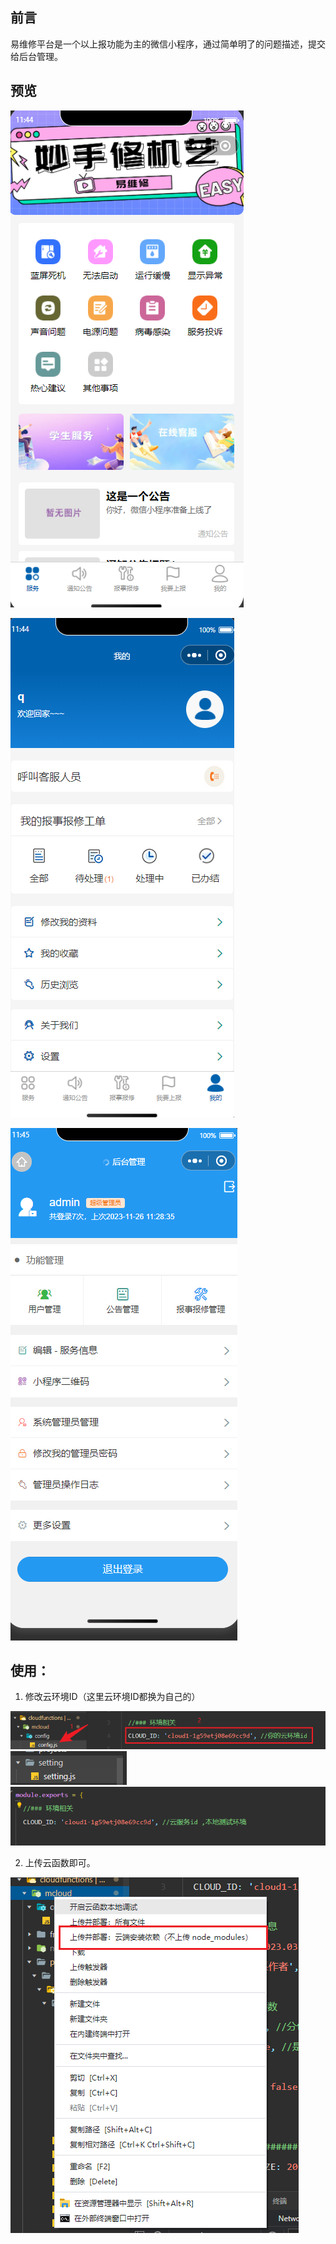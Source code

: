 ## 前言
易维修平台是一个以上报功能为主的微信小程序，通过简单明了的问题描述，提交给后台管理。

## 预览

![Alt text](./images/image.png)

![Alt text](./images/image-1.png)

![Alt text](./images/image-2.png)
## 使用：

1. 修改云环境ID（这里云环境ID都换为自己的）

![Alt text](./images/image-3.png)
![Alt text](./images/image-4.png)
![Alt text](./images/image-5.png)

2. 上传云函数即可。

![Alt text](./images/image-6.png)